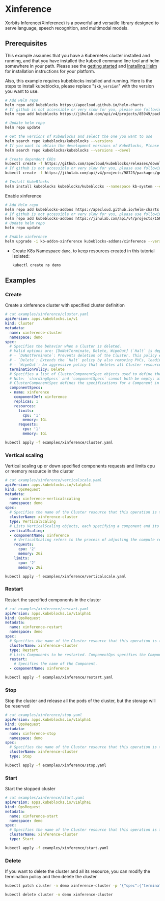 # Xinference

Xorbits Inference(Xinference) is a powerful and versatile library designed to serve language, speech recognition, and multimodal models.

## Prerequisites

This example assumes that you have a Kubernetes cluster installed and running, and that you have installed the kubectl command line tool and helm somewhere in your path. Please see the [getting started](https://kubernetes.io/docs/setup/)  and [Installing Helm](https://helm.sh/docs/intro/install/) for installation instructions for your platform.

Also, this example requires kubeblocks installed and running. Here is the steps to install kubeblocks, please replace "`$kb_version`" with the version you want to use.
```bash
# Add Helm repo
helm repo add kubeblocks https://apecloud.github.io/helm-charts
# If github is not accessible or very slow for you, please use following repo instead
helm repo add kubeblocks https://jihulab.com/api/v4/projects/85949/packages/helm/stable

# Update helm repo
helm repo update

# Get the versions of KubeBlocks and select the one you want to use
helm search repo kubeblocks/kubeblocks --versions
# If you want to obtain the development versions of KubeBlocks, Please add the '--devel' parameter as the following command
helm search repo kubeblocks/kubeblocks --versions --devel

# Create dependent CRDs
kubectl create -f https://github.com/apecloud/kubeblocks/releases/download/v$kb_version/kubeblocks_crds.yaml
# If github is not accessible or very slow for you, please use following command instead
kubectl create -f https://jihulab.com/api/v4/projects/98723/packages/generic/kubeblocks/v$kb_version/kubeblocks_crds.yaml

# Install KubeBlocks
helm install kubeblocks kubeblocks/kubeblocks --namespace kb-system --create-namespace --version="$kb_version"
```
Enable xinference
```bash
# Add Helm repo
helm repo add kubeblocks-addons https://apecloud.github.io/helm-charts
# If github is not accessible or very slow for you, please use following repo instead
helm repo add kubeblocks-addons https://jihulab.com/api/v4/projects/150246/packages/helm/stable
# Update helm repo
helm repo update

# Enable xinference
helm upgrade -i kb-addon-xinference kubeblocks-addons/xinference --version $kb_version -n kb-system
```
- Create K8s Namespace `demo`, to keep resources created in this tutorial isolated:

  ```bash
  kubectl create ns demo
  ```

## Examples

### Create
Create a xinference cluster with specified cluster definition
```yaml
# cat examples/xinference/cluster.yaml
apiVersion: apps.kubeblocks.io/v1
kind: Cluster
metadata:
  name: xinference-cluster
  namespace: demo
spec:
  # Specifies the behavior when a Cluster is deleted.
  # Valid options are: [DoNotTerminate, Delete, WipeOut] (`Halt` is deprecated since KB 0.9)
  # - `DoNotTerminate`: Prevents deletion of the Cluster. This policy ensures that all resources remain intact.
  # - `Delete`: Extends the `Halt` policy by also removing PVCs, leading to a thorough cleanup while removing all persistent data.
  # - `WipeOut`: An aggressive policy that deletes all Cluster resources, including volume snapshots and backups in external storage. This results in complete data removal and should be used cautiously, primarily in non-production environments to avoid irreversible data loss.
  terminationPolicy: Delete
  # Specifies a list of ClusterComponentSpec objects used to define the individual components that make up a Cluster. This field allows for detailed configuration of each component within the Cluster.
  # Note: `shardingSpecs` and `componentSpecs` cannot both be empty; at least one must be defined to configure a cluster.
  # ClusterComponentSpec defines the specifications for a Component in a Cluster.
  componentSpecs:
  - name: xinference
    componentDef: xinference
    replicas: 1
    resources:
      limits:
        cpu: '1'
        memory: 1Gi
      requests:
        cpu: '1'
        memory: 1Gi

```

```bash
kubectl apply -f examples/xinference/cluster.yaml
```

### Vertical scaling
Vertical scaling up or down specified components requests and limits cpu or memory resource in the cluster
```yaml
# cat examples/xinference/verticalscale.yaml
apiVersion: apps.kubeblocks.io/v1alpha1
kind: OpsRequest
metadata:
  name: xinference-verticalscaling
  namespace: demo
spec:
  # Specifies the name of the Cluster resource that this operation is targeting.
  clusterName: xinference-cluster
  type: VerticalScaling
  # Lists VerticalScaling objects, each specifying a component and its desired compute resources for vertical scaling.
  verticalScaling:
  - componentName: xinference
    # VerticalScaling refers to the process of adjusting the compute resources (e.g., CPU, memory) allocated to a Component. It defines the parameters required for the operation.
    requests:
      cpu: '2'
      memory: 2Gi
    limits:
      cpu: '2'
      memory: 2Gi

```

```bash
kubectl apply -f examples/xinference/verticalscale.yaml
```

### Restart
Restart the specified components in the cluster
```yaml
# cat examples/xinference/restart.yaml
apiVersion: apps.kubeblocks.io/v1alpha1
kind: OpsRequest
metadata:
  name: xinference-restart
  namespace: demo
spec:
  # Specifies the name of the Cluster resource that this operation is targeting.
  clusterName: xinference-cluster
  type: Restart
  # Lists Components to be restarted. ComponentOps specifies the Component to be operated on.
  restart:
    # Specifies the name of the Component.
  - componentName: xinference

```

```bash
kubectl apply -f examples/xinference/restart.yaml
```

### Stop
Stop the cluster and release all the pods of the cluster, but the storage will be reserved
```yaml
# cat examples/xinference/stop.yaml
apiVersion: apps.kubeblocks.io/v1alpha1
kind: OpsRequest
metadata:
  name: xinference-stop
  namespace: demo
spec:
  # Specifies the name of the Cluster resource that this operation is targeting.
  clusterName: xinference-cluster
  type: Stop

```

```bash
kubectl apply -f examples/xinference/stop.yaml
```

### Start
Start the stopped cluster
```yaml
# cat examples/xinference/start.yaml
apiVersion: apps.kubeblocks.io/v1alpha1
kind: OpsRequest
metadata:
  name: xinference-start
  namespace: demo
spec:
  # Specifies the name of the Cluster resource that this operation is targeting.
  clusterName: xinference-cluster
  type: Start

```

```bash
kubectl apply -f examples/xinference/start.yaml
```

### Delete
If you want to delete the cluster and all its resource, you can modify the termination policy and then delete the cluster
```bash
kubectl patch cluster -n demo xinference-cluster -p '{"spec":{"terminationPolicy":"WipeOut"}}' --type="merge"

kubectl delete cluster -n demo xinference-cluster
```
